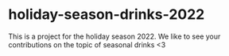 # holiday-season-drinks-2022
This is a project for the holiday season 2022. We like to see your contributions on the topic of seasonal drinks &lt;3
